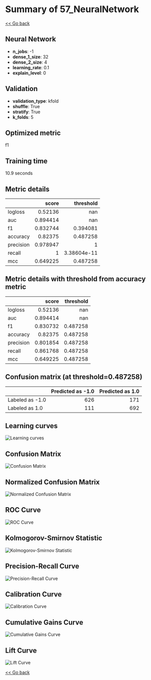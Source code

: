 # Summary of 57_NeuralNetwork

[<< Go back](../README.md)


## Neural Network
- **n_jobs**: -1
- **dense_1_size**: 32
- **dense_2_size**: 4
- **learning_rate**: 0.1
- **explain_level**: 0

## Validation
 - **validation_type**: kfold
 - **shuffle**: True
 - **stratify**: True
 - **k_folds**: 5

## Optimized metric
f1

## Training time

10.9 seconds

## Metric details
|           |    score |     threshold |
|:----------|---------:|--------------:|
| logloss   | 0.52136  | nan           |
| auc       | 0.894414 | nan           |
| f1        | 0.832744 |   0.394081    |
| accuracy  | 0.82375  |   0.487258    |
| precision | 0.978947 |   1           |
| recall    | 1        |   3.38604e-11 |
| mcc       | 0.649225 |   0.487258    |


## Metric details with threshold from accuracy metric
|           |    score |   threshold |
|:----------|---------:|------------:|
| logloss   | 0.52136  |  nan        |
| auc       | 0.894414 |  nan        |
| f1        | 0.830732 |    0.487258 |
| accuracy  | 0.82375  |    0.487258 |
| precision | 0.801854 |    0.487258 |
| recall    | 0.861768 |    0.487258 |
| mcc       | 0.649225 |    0.487258 |


## Confusion matrix (at threshold=0.487258)
|                 |   Predicted as -1.0 |   Predicted as 1.0 |
|:----------------|--------------------:|-------------------:|
| Labeled as -1.0 |                 626 |                171 |
| Labeled as 1.0  |                 111 |                692 |

## Learning curves
![Learning curves](learning_curves.png)
## Confusion Matrix

![Confusion Matrix](confusion_matrix.png)


## Normalized Confusion Matrix

![Normalized Confusion Matrix](confusion_matrix_normalized.png)


## ROC Curve

![ROC Curve](roc_curve.png)


## Kolmogorov-Smirnov Statistic

![Kolmogorov-Smirnov Statistic](ks_statistic.png)


## Precision-Recall Curve

![Precision-Recall Curve](precision_recall_curve.png)


## Calibration Curve

![Calibration Curve](calibration_curve_curve.png)


## Cumulative Gains Curve

![Cumulative Gains Curve](cumulative_gains_curve.png)


## Lift Curve

![Lift Curve](lift_curve.png)



[<< Go back](../README.md)
